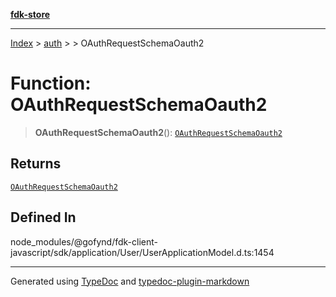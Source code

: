 [**fdk-store**](../../../README.md)
***

[Index](../../../API.md) > [auth](../../README.md) > [<internal>](../README.md) > OAuthRequestSchemaOauth2

# Function: OAuthRequestSchemaOauth2

> **OAuthRequestSchemaOauth2**(): [`OAuthRequestSchemaOauth2`](../type-aliases/type-alias.OAuthRequestSchemaOauth2.md)

## Returns

[`OAuthRequestSchemaOauth2`](../type-aliases/type-alias.OAuthRequestSchemaOauth2.md)

## Defined In

node\_modules/@gofynd/fdk-client-javascript/sdk/application/User/UserApplicationModel.d.ts:1454

***
Generated using [TypeDoc](https://typedoc.org/) and [typedoc-plugin-markdown](https://www.npmjs.com/package/typedoc-plugin-markdown)
